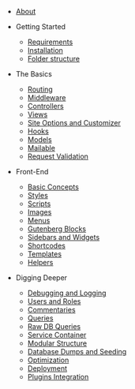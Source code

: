 * [About](/)

* Getting Started
    * [Requirements](getting-started/requirements.md)
    * [Installation](getting-started/installation.md)
    * [Folder structure](getting-started/folder-structure.md)

* The Basics
    * [Routing](basics/routing.md)
    * [Middleware](basics/middleware.md)
    * [Controllers](basics/controllers.md)
    * [Views](basics/views.md)
    * [Site Options and Customizer](basics/customizer.md)
    * [Hooks](basics/hooks.md)
    * [Models](basics/models.md)
    * [Mailable](basics/mailable.md)
    * [Request Validation](basics/request.md)

* Front-End
    * [Basic Concepts](front/basic.md)
    * [Styles](front/styles.md)
    * [Scripts](front/scripts.md)
    * [Images](front/images.md)
    * [Menus](front/menus.md)
    * [Gutenberg Blocks](front/blocks.md)
    * [Sidebars and Widgets](front/widgets.md)
    * [Shortcodes](front/shortcodes.md)
    * [Templates](front/templates.md)
    * [Helpers](front/helpers.md)

* Digging Deeper
    * [Debugging and Logging](advanced/debug.md)
    * [Users and Roles](advanced/users.md)
    * [Commentaries](advanced/comments.md)
    * [Queries](advanced/queries.md)
    * [Raw DB Queries](advanced/db.md)
    * [Service Container](advanced/container.md)
    * [Modular Structure](advanced/modular.md)
    * [Database Dumps and Seeding](advanced/seeds.md)
    * [Optimization](advanced/optimization.md)
    * [Deployment](advanced/deployment.md)
    * [Plugins Integration](advanced/integration.md)
